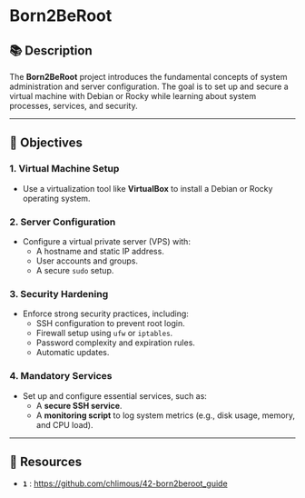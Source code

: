 # Born2BeRoot

## 📚 Description

The **Born2BeRoot** project introduces the fundamental concepts of system administration and server configuration.
The goal is to set up and secure a virtual machine with Debian or Rocky while learning about system processes, services, and security.

---

## 🚀 Objectives

### 1. **Virtual Machine Setup**
- Use a virtualization tool like **VirtualBox** to install a Debian or Rocky operating system.

### 2. **Server Configuration**
- Configure a virtual private server (VPS) with:
  - A hostname and static IP address.
  - User accounts and groups.
  - A secure `sudo` setup.

### 3. **Security Hardening**
- Enforce strong security practices, including:
  - SSH configuration to prevent root login.
  - Firewall setup using `ufw` or `iptables`.
  - Password complexity and expiration rules.
  - Automatic updates.

### 4. **Mandatory Services**
- Set up and configure essential services, such as:
  - A **secure SSH service**.
  - A **monitoring script** to log system metrics (e.g., disk usage, memory, and CPU load).

---

## 📝 Resources

- **`1`** : https://github.com/chlimous/42-born2beroot_guide


